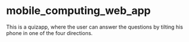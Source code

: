# mobile_computing_web_app

This is a quizapp, where the user can answer the questions by tilting his phone in one of the four directions.
